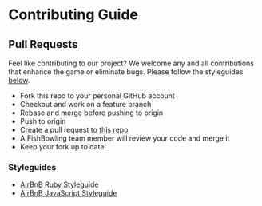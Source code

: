 # Contributing Guide

## Pull Requests

Feel like contributing to our project? We welcome any and all contributions that enhance the game or eliminate bugs. Please follow the styleguides [below](https://github.com/sea-otters-2017/fish_bowling/blob/master/CONTIBUTING.md#styleguides).

* Fork this repo to your personal GitHub account
* Checkout and work on a feature branch
* Rebase and merge before pushing to origin
* Push to origin
* Create a pull request to [this repo](https://github.com/sea-otters-2017/fluorine-psklrmrfi)
* A FishBowling team member will review your code and merge it
* Keep your fork up to date!

### Styleguides
* [AirBnB Ruby Styleguide](https://github.com/airbnb/ruby)
* [AirBnB JavaScript Styleguide](https://github.com/airbnb/javascript)
